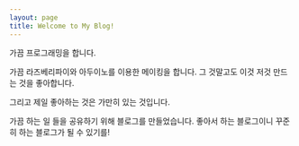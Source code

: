 ```yaml
---
layout: page
title: Welcome to My Blog!
---
```


가끔 프로그래밍을 합니다.

가끔 라즈베리파이와 아두이노를 이용한 메이킹을 합니다. 그 것말고도 이것 저것 만드는 것을 좋아합니다.

그리고 제일 좋아하는 것은 가만히 있는 것입니다.

가끔 하는 일 들을 공유하기 위해 블로그를 만들었습니다. 좋아서 하는 블로그이니 꾸준히 하는 블로그가 될 수 있기를!